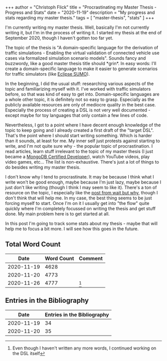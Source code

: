 +++
author = "Christoph Flick"
title = "Procrastinating my Master Thesis - Progress and Stats"
date = "2020-11-19"
description = "My progress and stats regarding my master thesis."
tags = [
    "master-thesis",
    "stats"
]
+++

I'm currently writing my master thesis.
Well, basically I'm not currently writing it, but I'm in the process of writing it.
I started my thesis at the end of September 2020, though I haven't gotten too far yet.

The topic of the thesis is "A domain-specific language for the derivation of traffic simulations - Enabling the virtual validation of connected vehicle use cases via formalized simulation scenario models".
Sounds fancy and buzzwordy, like a good master thesis title should \*grin\*.
In easy words: I'll create a domain-specific language to make it easier to generate scenarios for traffic simulators (like [Eclipse SUMO](http://sumo.dlr.de/)).

In the beginning, I did the usual stuff: researching various aspects of the topic and familiarizing myself with it.
I've worked with traffic simulators before, so that was kind of easy to get into.
Domain-specific languages are a whole other topic, it is definitely not so easy to grasp.
Especially as the publicly available resources are only of mediocre quality in the best case.
Especially the process of creating a DSL is not very well documented - except maybe for toy languages that only contain a few lines of code.

Nevertheless, I got to a point where I have decent enough knowledge of the topic to keep going and I already created a first draft of the "target DSL".
That's the point where I should start writing something.
Which is harder than it sounds, at least for me.
My inner self just protests against starting to write, and I'm not quite sure why - the popular topic of procrastination.
I read articles, learn stuff irrelevant to the topic of my master thesis (I just became a [MongoDB Certified Developer](https://university.mongodb.com/certification/certificate/168028574)), watch YouTube videos, play video games, etc...
The list is non-exhaustive.
There's just a lot of things to do besides writing my master thesis.

I don't know why I tend to procrastinate.
It may be because I think what I write won't be good enough, maybe because I'm just lazy, maybe because I just don't like writing (though I think I may seem to like it).
There's a ton of resource on the topic, I especially like the [post from wait but why](https://waitbutwhy.com/2013/10/why-procrastinators-procrastinate.html), though I don't think that will help me.
In my case, the best thing seems to be just forcing myself to start.
Once I'm on it I usually get into "the flow" quite quickly where I'm completely focussed on writing the thesis and get stuff done.
My main problem here is to get started at all.

In this post I'm going to track some stats about my thesis - maybe that will help me to focus a bit more.
I will see how this goes in the future.

## Total Word Count

| Date       | Word Count | Comment |
| ---------- | ---------- | ------- |
| 2020-11-19 | 4628       |         |
| 2020-11-20 | 4773       |         |
| 2020-11-26 | 4777       | [^1]    |

## Entries in the Bibliography

| Date       | Entries in the Bibliography |
| ---------- | --------------------------- |
| 2020-11-19 | 34                          |
| 2020-11-20 | 35                          |

[^1]: Even though I haven't written any more words, I continued working on the DSL itself
